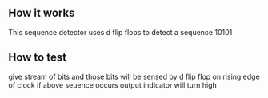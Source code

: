 <!---

This file is used to generate your project datasheet. Please fill in the information below and delete any unused
sections.

You can also include images in this folder and reference them in the markdown. Each image must be less than
512 kb in size, and the combined size of all images must be less than 1 MB.
-->

## How it works
This sequence detector uses d flip flops to detect a sequence 10101

## How to test

give stream of bits and those bits will be sensed by d flip flop on rising edge of clock if above seuence occurs output indicator will turn high


